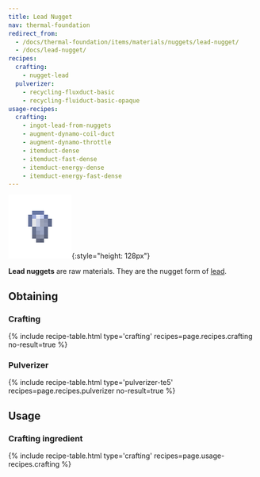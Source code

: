 ```yaml
---
title: Lead Nugget
nav: thermal-foundation
redirect_from:
  - /docs/thermal-foundation/items/materials/nuggets/lead-nugget/
  - /docs/lead-nugget/
recipes:
  crafting:
    - nugget-lead
  pulverizer:
    - recycling-fluxduct-basic
    - recycling-fluiduct-basic-opaque
usage-recipes:
  crafting:
    - ingot-lead-from-nuggets
    - augment-dynamo-coil-duct
    - augment-dynamo-throttle
    - itemduct-dense
    - itemduct-fast-dense
    - itemduct-energy-dense
    - itemduct-energy-fast-dense
---
```


![Lead nugget](/assets/images/thermal-foundation/nugget-lead.png){:style="height: 128px"}


**Lead nuggets** are raw materials. They are the nugget form of
[lead](/docs/thermal-foundation/lead-ingot/).


Obtaining
---------

### Crafting
{% include recipe-table.html type='crafting' recipes=page.recipes.crafting no-result=true %}

### Pulverizer
{% include recipe-table.html type='pulverizer-te5' recipes=page.recipes.pulverizer no-result=true %}


Usage
-----

### Crafting ingredient
{% include recipe-table.html type='crafting' recipes=page.usage-recipes.crafting %}
